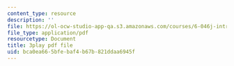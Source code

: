 ```yaml
---
content_type: resource
description: ''
file: https://ol-ocw-studio-app-qa.s3.amazonaws.com/courses/6-046j-introduction-to-algorithms-sma-5503-fall-2005/bca0ea665bfebaf4b67b821ddaa6945f_s7QSM_hlS1U.pdf
file_type: application/pdf
resourcetype: Document
title: 3play pdf file
uid: bca0ea66-5bfe-baf4-b67b-821ddaa6945f
---
```

